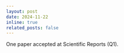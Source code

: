 ```yaml
---
layout: post
date: 2024-11-22
inline: true
related_posts: false
---
```


<!-- Our paper on hemodialysis mortality prediction was accepted in Scientific Reports (Q1). -->
One paper accepted at Scientific Reports (Q1).
